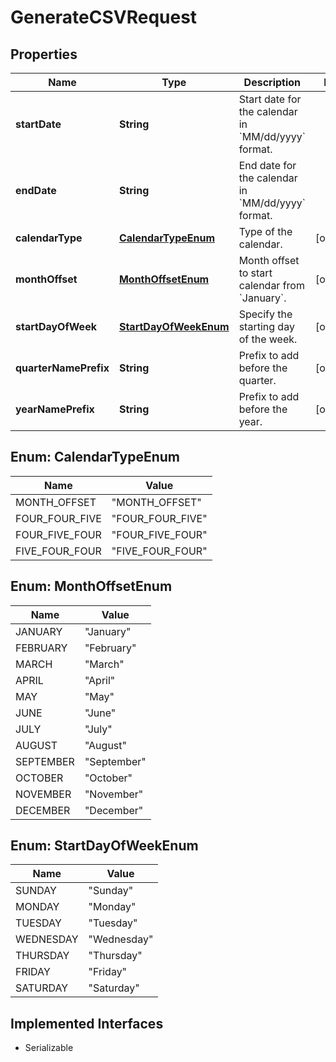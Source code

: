 

# GenerateCSVRequest


## Properties

| Name | Type | Description | Notes |
|------------ | ------------- | ------------- | -------------|
|**startDate** | **String** | Start date for the calendar in &#x60;MM/dd/yyyy&#x60; format. |  |
|**endDate** | **String** | End date for the calendar in &#x60;MM/dd/yyyy&#x60; format. |  |
|**calendarType** | [**CalendarTypeEnum**](#CalendarTypeEnum) | Type of the calendar. |  [optional] |
|**monthOffset** | [**MonthOffsetEnum**](#MonthOffsetEnum) | Month offset to start calendar from &#x60;January&#x60;. |  [optional] |
|**startDayOfWeek** | [**StartDayOfWeekEnum**](#StartDayOfWeekEnum) | Specify the starting day of the week. |  [optional] |
|**quarterNamePrefix** | **String** | Prefix to add before the quarter. |  [optional] |
|**yearNamePrefix** | **String** | Prefix to add before the year. |  [optional] |



## Enum: CalendarTypeEnum

| Name | Value |
|---- | -----|
| MONTH_OFFSET | &quot;MONTH_OFFSET&quot; |
| FOUR_FOUR_FIVE | &quot;FOUR_FOUR_FIVE&quot; |
| FOUR_FIVE_FOUR | &quot;FOUR_FIVE_FOUR&quot; |
| FIVE_FOUR_FOUR | &quot;FIVE_FOUR_FOUR&quot; |



## Enum: MonthOffsetEnum

| Name | Value |
|---- | -----|
| JANUARY | &quot;January&quot; |
| FEBRUARY | &quot;February&quot; |
| MARCH | &quot;March&quot; |
| APRIL | &quot;April&quot; |
| MAY | &quot;May&quot; |
| JUNE | &quot;June&quot; |
| JULY | &quot;July&quot; |
| AUGUST | &quot;August&quot; |
| SEPTEMBER | &quot;September&quot; |
| OCTOBER | &quot;October&quot; |
| NOVEMBER | &quot;November&quot; |
| DECEMBER | &quot;December&quot; |



## Enum: StartDayOfWeekEnum

| Name | Value |
|---- | -----|
| SUNDAY | &quot;Sunday&quot; |
| MONDAY | &quot;Monday&quot; |
| TUESDAY | &quot;Tuesday&quot; |
| WEDNESDAY | &quot;Wednesday&quot; |
| THURSDAY | &quot;Thursday&quot; |
| FRIDAY | &quot;Friday&quot; |
| SATURDAY | &quot;Saturday&quot; |


## Implemented Interfaces

* Serializable


